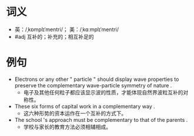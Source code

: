 # 词义
- 英：/ˌkɒmplɪˈmentri/； 美：/ˌkɑːmplɪˈmentri/
- #adj 互补的；补充的；相互补足的
# 例句
- Electrons or any other " particle " should display wave properties to preserve the complementary wave-particle symmetry of nature .
	- 电子及其他任何粒子都应该显示波的性质，才能体现自然界波粒互补的对称性。
- These six forms of capital work in a complementary way .
	- 这六种形势的资本运作在一个互补的方式下。
- The school 's approach must be complementary to that of the parents .
	- 学校与家长的教育方法必须相辅相成。
